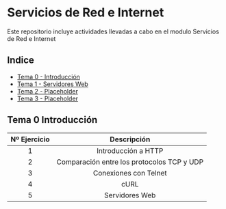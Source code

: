 # Servicios de Red e Internet
Este repositorio incluye actividades llevadas a cabo en el modulo Servicios de Red e Internet

## Indice

- [Tema 0 - Introducción ](#Tema-0--Introducción)
- [Tema 1 - Servidores Web ](#Tema-0--Introducción)
- [Tema 2 - Placeholder ](#Tema-0--Introducción)
- [Tema 3 - Placeholder ](#Tema-0--Introducción)

## Tema 0  Introducción

| Nº Ejercicio | Descripción  |
|:-:|:-:|
| 1 | Introducción a HTTP |
| 2 | Comparación entre los protocolos TCP y UDP |
| 3 | Conexiones con Telnet |
| 4 | cURL |
| 5 | Servidores Web |
